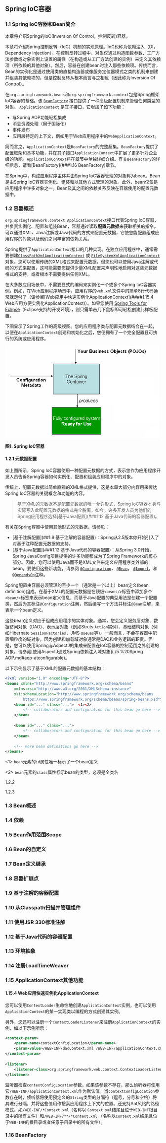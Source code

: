 ## Spring IoC容器



### 1.1 Spring IoC容器和Bean简介

本章将介绍Spring的IoC(Inversion Of Control，控制反转)容器。

本章将介绍Spring控制反转（IoC）机制的实现原理。IoC也称为依赖注入（DI，Dependency Injection）。在控制反转过程中，对象仅通过构造函数参数、工厂方法参数或对象实例上设置的属性（在构造或从工厂方法创建的实例）来定义其依赖项（所依赖的其他对象）。然后，容器在创建bean时注入那些依赖项。传统而言，Bean的实例化是通过使用类的直接构造器或像服务定位器模式之类的机制来创建并组装其依赖项的，但是控制反转从根本而言与之相反（因此称为Inversion Of Control）。

在`org.springframework.beans`和`org.springframework.context`包是Spring框架IoC容器的基础。该 [`BeanFactory`](https://docs.spring.io/spring-framework/docs/5.2.6.RELEASE/javadoc-api/org/springframework/beans/factory/BeanFactory.html) 接口提供了一种高级配置机制来管理任何类型的对象。 [`ApplicationContext`](https://docs.spring.io/spring-framework/docs/5.2.6.RELEASE/javadoc-api/org/springframework/context/ApplicationContext.html) 是其子接口，它增加了如下功能：

- 与Spring AOP功能轻松集成
- 消息资源处理（用于国际化）
- 事件发布
- 应用层特定的上下文，例如用于Web应用程序中的`WebApplicationContext`。

简而言之，`ApplicationContext`是`BeanFactory`的完整超集。`BeanFactory`提供了配置框架和基本功能，并在其子接口`ApplicationContext`中扩展了更多针对企业级的功能。`ApplicationContext`将在章节中单独详细介绍。有关`BeanFactory`的详细信息，请看[BeanFactory](###1.16 BeanFactory)章节。

在Spring中，构成应用程序主体并由Spring IoC容器管理的对象称为bean。Bean是由Spring IoC容器实例化、组装和以其他方式管理的对象。此外，bean仅仅是应用程序中许多对象之一。Bean及其之间的依赖关系反映在容器使用的配置元数据中。

### 1.2 容器概述

`org.springframework.context.ApplicationContext`接口代表Spring IoC容器，并负责实例化、配置和组装Bean，容器通过读取**配置元数据**来获取相关的指令。可以通过XML、Java注解或Java代码的方式来配置元数据，它使您能配置组成应用程序的对象以及他们之间丰富的依赖关系。

Spring提供了`ApplicationContext`接口的几种实现。在独立应用程序中，通常需要创建[`ClassPathXmlApplicationContext`](https://docs.spring.io/spring-framework/docs/5.2.6.RELEASE/javadoc-api/org/springframework/context/support/ClassPathXmlApplicationContext.html) 或 [`FileSystemXmlApplicationContext`](https://docs.spring.io/spring-framework/docs/5.2.6.RELEASE/javadoc-api/org/springframework/context/support/FileSystemXmlApplicationContext.html)对象。您可以使用传统的XML格式来配置元数据，但您也可以使用Java注解或代码的方式来配置，这可能需要您提供少量XML配置来声明性地启用对这些元数据格式的支持，或者根本不需要提供任何XML。

在大多数应用场景中，不需要显式的编码来实例化一个或多个Spring IoC容器实例。例如，在Web应用程序场景中，应用程序的`web.xml`文件中的简单8行代码通常就足够了（请参阅[Web应用中快速实例化ApplicationContext](####1.15.4 Web应用方便实例化ApplicationContext)）。如果您使用 [Spring Tools for Eclipse](https://spring.io/tools)（Eclipse支持的开发环境），则只需单击几下鼠标即可轻松创建此样板配置。

下图显示了Spring工作的高级视图。您的应用程序类与配置元数据结合在一起，以便在`ApplicationContext`创建和初始化之后，您便拥有了一个完全配置且可执行的系统或应用程序。

![容器魔术](images/container-magic.png)

**图1. Spring IoC容器**

#### 1.2.1 元数据配置

如上图所示，Spring IoC容器使用一种配置元数据的方式，表示您作为应用程序开发人员告诉Spring容器如何实例化、配置和组装应用程序中的对象。

传统上，配置元数据以简单直观的XML格式提供，这是本章大部分内容用来传达Spring IoC容器的关键概念和功能的内容。

> 基于XML的元数据不是配置元数据的唯一允许形式，Spring IoC容器本身与实际写入此配置元数据的格式完全脱离。如今，许多开发人员为他们的Spring应用程序选择[基于Java配置](###1.12 基于Java代码的容器配置)。

有关在Spring容器中使用其他形式的元数据，请参见：

- [基于注解配置](##1.9 基于注解的容器配置)：Spring从2.5版本你开始引入了对基于注释配置元数据的支持。
- [基于Java配置](###1.12 基于Java代码的容器配置)：从Spring 3.0开始，Spring JavaConfig项目提供的许多功能都成为了Spring Framework的核心部分。因此，您可以使用Java而不是XML文件来定义应用程序类外部的bean。要使用这些新功能，请参阅 [`@Configuration`](https://docs.spring.io/spring-framework/docs/current/javadoc-api/org/springframework/context/annotation/Configuration.html)， [`@Bean`](https://docs.spring.io/spring-framework/docs/current/javadoc-api/org/springframework/context/annotation/Bean.html)， [`@Import`](https://docs.spring.io/spring-framework/docs/current/javadoc-api/org/springframework/context/annotation/Import.html)，和[`@DependsOn`](https://docs.spring.io/spring-framework/docs/current/javadoc-api/org/springframework/context/annotation/DependsOn.html)注释。

Spring配置由容器必须管理的至少一个（通常是一个以上）bean定义(bean definition)组成。在基于XML的配置元数据是在顶级`<beans/>`标签中添加多个`<bean/>`标签来表示bean定义信息，而基于Java配置的典型用法是创建一个配置类，然后为其标注`@Configuration`注解，然后编写一个方法并标注`@Bean`注解，来表示一个bean定义。

这些bean定义对应于组成应用程序的实体对象。通常，您会定义服务层对象、数据访问对象（DAO）、表示层对象（例如Struts `Action`实例）、基础结构对象（例如Hibernate `SessionFactories`，JMS `Queues`等）。一般而言，不会在容器中配置细粒度的域对象，因为创建和加载域对象通常是DAO和业务逻辑的职责。但是，您可以使用Spring与AspectJ的集成来配置在IoC容器的控制范围之外创建的对象。请参阅[使用AspectJ通过Spring依赖注入域对象](./5.%20Spring AOP.md#aop-atconfigurable)。

以下示例显示了基于XML的配置元数据的基本结构：

```xml
<?xml version="1.0" encoding="UTF-8"?>
<beans xmlns="http://www.springframework.org/schema/beans"
    xmlns:xsi="http://www.w3.org/2001/XMLSchema-instance"
    xsi:schemaLocation="http://www.springframework.org/schema/beans
        https://www.springframework.org/schema/beans/spring-beans.xsd">
    <bean id="..." class="...">  <1><2>
        <!-- collaborators and configuration for this bean go here -->
    </bean>

    <bean id="..." class="...">
        <!-- collaborators and configuration for this bean go here -->
    </bean>

    <!-- more bean definitions go here -->
</beans>
```

<1> `bean`元素的`id`属性唯一标示了一个bean定义

<2> `bean`元素的`class`属性标示bean的类型，必须是全类名

1.2.2

1.2.3



### 1.3 Bean概述



### 1.4 依赖

### 1.5 Bean作用范围Scope

### 1.6 Bean的自定义

### 1.7 Bean定义继承

### 1.8 容器扩展点

### 1.9 基于注解的容器配置

### 1.10 从Classpath扫描并管理组件

### 1.11 使用JSR 330标准注解

### 1.12 基于Java代码的容器配置

### 1.13 环境抽象

### 1.14 注册LoadTimeWeaver

### 1.15 ApplicationContext其他功能

#### 1.15.4 Web应用快速实例化ApplicationContext

您可以使用`ContextLoader`生命性地创建`ApplicationContext`实例，也可以使用`ApplicationContext`的某一实现类以编程的方式创建其实例。

另外，您还可以注册一个`ContextLoaderListener`来注册`ApplicationContext`的实例，如以下示例所示：

```xml
<context-param>
    <param-name>contextConfigLocation</param-name>
    <param-value>/WEB-INF/daoContext.xml /WEB-INF/applicationContext.xml</param-value>
</context-param>

<listener>
    <listener-class>org.springframework.web.context.ContextLoaderListener</listener-class>
</listener>
```

监听器检查`contextConfigLocation`参数，如果该参数不存在，那么侦听器将使用它`/WEB-INF/applicationContext.xml`作为默认值。当`contextConfigLocation`参数存在时，侦听器将使用预定义的`String`类型的分隔符（逗号，分号和空格）将其进行分隔，并将这些值用作搜索应用程序上下文的位置。还支持Ant风格的路径模式，如`/WEB-INF/*Context.xml`（名称以 `Context.xml`结尾且位于`WEB-INF`根目录中的所有文件）和`/WEB-INF/**/*Context.xml` （名称以`Context.xml`结尾且位于`WEB-INF`的根目录或者任意子目录中的所有文件）。

### 1.16 BeanFactory





